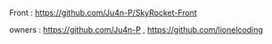 Front : https://github.com/Ju4n-P/SkyRocket-Front

owners : https://github.com/Ju4n-P , https://github.com/lionelcoding